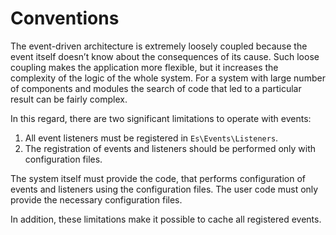 Conventions
===========

The event-driven architecture is extremely loosely coupled because the event 
itself doesn’t know about the consequences of its cause. 
Such loose coupling makes the application more flexible, but it increases the 
complexity of the logic of the whole system. 
For a system with large number of components and modules the search of code that 
led to a particular result can be fairly complex.

In this regard, there are two significant limitations to operate with events:

1. All event listeners must be registered in `Es\Events\Listeners`.
2. The registration of events and listeners should be performed only with 
   configuration files.

The system itself must provide the code, that performs configuration of events 
and listeners using the configuration files. The user code must only provide the
necessary configuration files.

In addition, these limitations make it possible to cache all registered events.

